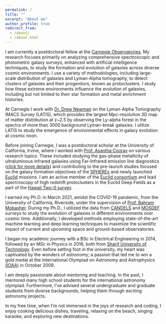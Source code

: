 ```yaml
---
permalink: /
title: ""
excerpt: "About me"
author_profile: true
redirect_from: 
  - /about/
  - /about.html
---
```

<p style="text-align:justify;">

I am currently a postdoctoral fellow at the <a href="https://obs.carnegiescience.edu">Carnegie Observatories</a>. My research focuses primarily on analyzing comprehensive spectroscopic and photometric galaxy surveys, enhanced with artificial intelligence techniques, to study the formation and evolution of galaxies across diverse cosmic environments. I use a variety of methodologies, including large-scale distribution of galaxies and Lyman-Alpha tomography, to detect clusters of galaxies and their progenitors, known as protoclusters. I study how these extreme environments influence the evolution of galaxies, including but not limited to their star formation and metal enrichment histories.</p>

<p style="text-align:justify;">

At Carnegie I work with <a href="https://sites.google.com/carnegiescience.edu/anewman">Dr. Drew Newman</a> on the Lyman-Alpha Tomography IMACS Survey (LATIS), which provides the largest Mpc-resolution 3D map of matter distribution at z~2.5 by observing the Ly-alpha forest in the spectra of more than 3000 background Lyman-break galaxies. I utilize LATIS to study the emergence of environmental effects in galaxy evolution at cosmic noon.</p>  

<p style="text-align:justify;">

Before joining Carnegie, I was a postdoctoral scholar at the University of California, Irvine, where I worked with <a href="https://herschel.uci.edu/">Prof. Asantha Cooray</a> on various research topics. These included studying the gas-phase metallicity of ultraluminous infrared galaxies using Far-Infrared emission line diagnostics (<a href="https://astronomycommunity.nature.com/posts/low-gas-phase-metallicities-of-ultraluminous-infrared-galaxies-are-a-result-of-dust-obscuration">click for more details</a>) and contributing to the pre-launch studies focused on the galaxy formation objectives of the <a href="https://www.jpl.nasa.gov/missions/spherex/">SPHEREx</a> and newly launched <a href="https://www.jpl.nasa.gov/missions/euclid/">Euclid</a> missions. I am an active member of the <a href="https://www.euclid-ec.org/">Euclid consortium</a> and lead spectroscopy of high redshift protoclusters in the Euclid Deep Fields as a part of the <a href="https://project.ifa.hawaii.edu/h20/">Hawaii Two-0 survey</a>.</p>

<p style="text-align:justify;">

I earned my Ph.D. in March 2021, amidst the COVID-19 pandemic, from the University of California, Riverside, under the supervision of <a href="https://engineeringonline.ucr.edu/faculty/bahram-mobasher/">Prof. Bahram Mobasher</a>. During my Ph.D., I utilized the data from <a href="http://arcoiris.ucolick.org/candels/">CANDELS</a> and <a href="https://mosdef.astro.berkeley.edu/">MOSDEF</a> surveys to study the evolution of galaxies in different environments over cosmic time. Additionally, I developed methods employing state-of-the-art machine learning and deep learning techniques to maximize the scientific impact of current and upcoming space and ground-based observatories.</p>

<p style="text-align:justify;">

I began my academic journey with a BSc in Electrical Engineering in 2014, followed by an MSc in Physics in 2016, both from <a href="https://en.wikipedia.org/wiki/Sharif_University_of_Technology">Sharif University of Technology</a>. Even before setting foot in the university, my heart was captivated by the wonders of astronomy; a passion that led me to win a gold medal at the International Olympiad on Astronomy and Astrophysics <a href="https://en.wikipedia.org/wiki/International_Olympiad_on_Astronomy_and_Astrophysics">(IOAA)</a> in October 2009.</p>

<p style="text-align:justify;">

I am deeply passionate about mentoring and teaching. In the past, I mentored many high school students for the international astronomy olympiad. Furthermore, I've advised several undergraduate and graduate students from diverse backgrounds, helping them through exciting astronomy projects.</p>

<p style="text-align:justify;">

In my free time, when I'm not immersed in the joys of research and coding, I enjoy cooking delicious dishes, traveling, relaxing on the beach, singing karaoke, and exploring new destinations. </p>



